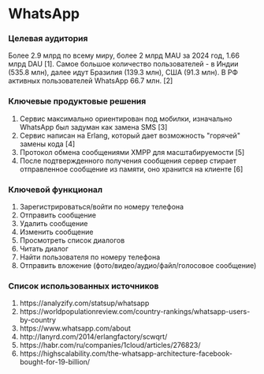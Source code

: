 <h1>WhatsApp</h1>

<h3>Целевая аудитория</h3>
<p>Более 2.9 млрд по всему миру, более 2 млрд MAU за 2024 год, 1.66 млрд DAU [1]. Самое большое количество пользователей - в Индии (535.8 млн), далее идут Бразилия (139.3 млн),
США (91.3 млн). В РФ активных пользователей WhatsApp 66.7 млн. [2]</p>

<h3>Ключевые продуктовые решения</h3>
<ol>
    <li>Сервис максимально ориентирован под мобилки, изначально WhatsApp был задуман как замена SMS [3]</li>
    <li>Сервис написан на Erlang, который дает возможность "горячей" замены кода [4]</li>
    <li>Протокол обмена сообщениями XMPP для масштабируемости [5]</li>
    <li>После подтвержденного получения сообщения сервер стирает отправленное сообщение из памяти, оно хранится на клиенте [6]</li>
</ol>

<h3>Ключевой функционал</h3>
<ol>
    <li>Зарегистрироваться/войти по номеру телефона</li>
    <li>Отправить сообщение</li>
    <li>Удалить сообщение</li>
    <li>Изменить сообщение</li>
    <li>Просмотреть список диалогов</li>
    <li>Читать диалог</li>
    <li>Найти пользователя по номеру телефона</li>
    <li>Отправить вложение (фото/видео/аудио/файл/голосовое сообщение)</li>
</ol>

<h3>Список использованных источников</h3>
<ol>
    <li>https://analyzify.com/statsup/whatsapp</li>
    <li>https://worldpopulationreview.com/country-rankings/whatsapp-users-by-country</li>
    <li>https://www.whatsapp.com/about</li>
    <li>http://lanyrd.com/2014/erlangfactory/scwqrt/</li>
    <li>https://habr.com/ru/companies/1cloud/articles/276823/</li>
    <li>https://highscalability.com/the-whatsapp-architecture-facebook-bought-for-19-billion/</li>
</ol>
